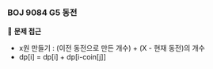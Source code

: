 <h3> BOJ 9084 G5 동전 </h3>

👀 **문제 접근**

- x원 만들기 : (이전 동전으로 만든 개수) + (X - 현재 동전)의 개수 
- dp[i] = dp[i] + dp[i-coin[j]]
